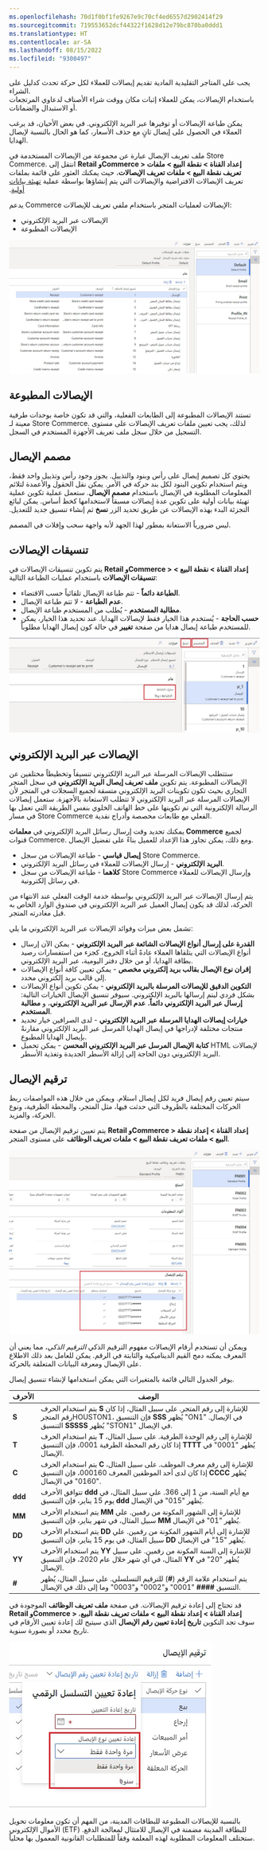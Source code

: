 ```yaml
---
ms.openlocfilehash: 70d1f0bf1fe9267e9c70cf4ed6557d2902414f29
ms.sourcegitcommit: 719553652dcf44322f1628d12e79bc870ba0ddd1
ms.translationtype: HT
ms.contentlocale: ar-SA
ms.lasthandoff: 08/15/2022
ms.locfileid: "9300497"
---
```

يجب على ‏‫المتاجر التقليدية المادية‬ تقديم إيصالات للعملاء لكل حركة تحدث كدليل على الشراء.  
باستخدام الإيصالات، يمكن للعملاء إثبات مكان ووقت شراء الأصناف لدعاوي المرتجعات أو الاستبدال والضمانات. 

يمكن طباعة الإيصالات أو توفيرها عبر البريد الإلكتروني. في بعض الأحيان، قد يرغب العملاء في الحصول على إيصال ثانٍ مع حذف الأسعار، كما هو الحال بالنسبة لإيصال الهدايا. 

ملف تعريف الإيصال عبارة عن مجموعة من الإيصالات المستخدمة في Store Commerce. انتقل إلى **Retail وCommerce > ‏‫إعداد القناة > نقطة البيع > ملفات تعريف نقطة البيع > ملفات تعريف الإيصالات**، حيث يمكنك العثور على قائمة بملفات تعريف الإيصالات الافتراضية والإيصالات التي يتم إنشاؤها بواسطة عملية [‏‫تهيئة بيانات أولية](/learn/modules/configure-omnichannel-prerequisites/02-initialize-seed-data/?azure-portal=true). 

يدعم Commerce الإيصالات لعمليات المتجر باستخدام ملفي تعريف للإيصالات: 

- الإيصالات عبر البريد الإلكتروني
- الإيصالات المطبوعة 

[ ![لقطة شاشة Dynamics 365 Commerce لصفحة ملفات تعريف الإيصالات.](../media/receipt-profiles-ss.jpg) ](../media/receipt-profiles-ss.jpg#lightbox)

## <a name="printed-receipts"></a>الإيصالات المطبوعة
تستند الإيصالات المطبوعة إلى الطابعات الفعلية، والتي قد تكون خاصة بوحدات طرفية معينة لـ Store Commerce. لذلك، يجب تعيين ملفات تعريف الإيصالات على مستوى التسجيل من خلال سجل ملف تعريف الأجهزة المستخدم في السجل. 

## <a name="receipt-designer"></a>مصمم الإيصال
يحتوي كل تصميم إيصال على رأس وبنود والتذييل‬. يجوز وجود رأس وتذييل واحد فقط، ويتم استخدام تكوين البنود لكل بند حركة في الأمر. يمكن نقل الحقول والأعمدة لتلائم المعلومات المطلوبة في الإيصال باستخدام **مصمم الإيصال**. ستعمل عملية تكوين عملية ‏‫تهيئة بيانات أولية على تكوين عدة إيصالات مسبقاً لاستخدامها كخط أساس. يمكن لبائع التجزئة البدء بهذه الإيصالات عن طريق تحديد الزر **نسخ** ثم إنشاء تنسيق جديد للتعديل. 

ليس ضرورياً الاستعانة بمطور لهذا الجهد لأنه واجهة سحب وإفلات في المصمم. 

## <a name="receipt-formats"></a>تنسيقات الإيصالات
يتم تكوين تنسيقات الإيصالات في **Retail وCommerce > إعداد القناة > نقطة البيع > تنسيقات الإيصالات** باستخدام عمليات الطباعة التالية:

- **الطباعة دائماً** - تتم طباعة الإيصال تلقائياً حسب الاقتضاء.
- **عدم الطباعة** - لا تتم طباعة الإيصال.
- **مطالبة المستخدم** - يُطلب من المستخدم طباعة الإيصال.
- **حسب الحاجة** - يُستخدم هذا الخيار فقط لإيصالات الهدايا. عند تحديد هذا الخيار، يمكن للمستخدم طباعة إيصال هدايا من صفحة **تغيير** في حالة كون إيصال الهدايا مطلوباً.


[ ![لقطة شاشة لصفحة Dynamics 365 Commerce تنسيقات الإيصالات.](../media/receipt-formats-ssm.jpg) ](../media/receipt-formats-ssm.jpg#lightbox)

## <a name="emailed-receipts"></a>الإيصالات عبر البريد الإلكتروني‬
ستتطلب الإيصالات المرسلة عبر البريد الإلكتروني تنسيقاً وتخطيطاً مختلفين عن الإيصالات المطبوعة. يتم تكوين **ملف تعريف إيصال البريد الإلكتروني** في سجل المتجر التجاري بحيث تكون تكوينات البريد الإلكتروني متسقة لجميع السجلات في المتجر لأن الإيصالات المرسلة عبر البريد الإلكتروني لا تتطلب الاستعانة بالأجهزة. ستعمل إيصالات الرسالة الإلكترونية التي تم تكوينها على خط الهاتف الخلوي بنفس الطريقة التي تعمل بها في مسار Store Commerce الفعلي مع طابعات مخصصة وأدراج نقدية. 

يمكنك تحديد وقت إرسال رسائل البريد الإلكتروني في **معلمات Commerce** لجميع قنوات Commerce. ومع ذلك، يمكن تجاوز هذا الإعداد للعميل بناءً على تفضيل الإيصال. 

- **إيصال قياسي** - طباعة الإيصالات من سجل Store Commerce.
- **البريد الإلكتروني** - إرسال الإيصالات للعملاء في رسائل البريد الإلكتروني.
- **كلاهما** - طباعة الإيصالات من سجل Store Commerce وإرسال الإيصالات للعملاء في رسائل إلكترونية.

يتم إرسال الإيصالات عبر البريد الإلكتروني بواسطة خدمة الوقت الفعلي عند الانتهاء من الحركة، لذلك قد يكون إيصال العميل عبر البريد الإلكتروني في صندوق الوارد الخاص به قبل مغادرته المتجر. 

تشمل بعض ميزات وفوائد الإيصالات عبر البريد الإلكتروني ما يلي:

- **القدرة على إرسال أنواع الإيصالات الشائعة عبر البريد الإلكتروني** - يمكن الآن إرسال أنواع الإيصالات التي يتلقاها العملاء عادةً أثناء الخروج، كجزء من استفسارات رصيد بطاقة الهدايا، أو من خلال دفتر اليومية، عبر البريد الإلكتروني.
- **إقران نوع الإيصال بقالب بريد إلكتروني مخصص** - يمكن تعيين كافة أنواع الإيصالات إلى قالب بريد إلكتروني محدد.
- **التكوين الدقيق للإيصالات المرسلة بالبريد الإلكتروني** - يمكن تكوين أنواع الإيصالات بشكل فردي ليتم إرسالها بالبريد الإلكتروني. سيوفر تنسيق الإيصال الخيارات التالية: **إرسال عبر البريد الإلكتروني دائماً**، **عدم الإرسال عبر البريد الإلكتروني**، و **مطالبة المستخدم**.
- **خيارات إيصالات الهدايا المرسلة عبر البريد الإلكتروني** - لدى الصرافين خيار تحديد منتجات مختلفة لإدراجها في إيصال الهدايا المرسل عبر البريد الإلكتروني مقارنةً بإيصال الهدايا المطبوع.
- **كتابة الإيصال المرسل عبر البريد الإلكتروني المحسن** - يمكن تحميل HTML لإيصالات البريد الإلكتروني دون الحاجة إلى إزالة الأسطر الجديدة وتغذية الأسطر. 


## <a name="receipt-numbering"></a>ترقيم الإيصال
سيتم تعيين رقم إيصال فريد لكل إيصال استلام. ويمكن من خلال هذه المواصفات ربط الحركات المختلفة بالظروف التي حدثت فيها، مثل المتجر، والمحطة الطرفية، ونوع الحركة، والمزيد. 

يتم تعيين ترقيم الإيصال من صفحة **Retail وCommerce > إعداد القناة > إعداد نقطة البيع > ملفات تعريف نقطة البيع > ملفات تعريف الوظائف** على مستوى المتجر.‬ 

[ ![لقطة شاشة لقسم ترقيم الإيصالات في صفحة ملفات تعريف وظائف Store Commerce.](../media/receipt-numbering-ssm.jpg) ](../media/receipt-numbering-ssm.jpg#lightbox)

ويمكن أن تستخدم أرقام الإيصالات مفهوم الترقيم الذكي *الترقيم الذكي*، مما يعني أن المعرف يمكنه دمج القيم الديناميكية والثابتة في الرقم. يمكن للعامل بعد ذلك الاطلاع على الإيصال ومعرفة البيانات المتعلقة بالحركة. 

يوفر الجدول التالي قائمة بالمتغيرات التي يمكن استخدامها لإنشاء تنسيق إيصال. 


| **الأحرف** | **الوصف** |
 | ------------- | ------------- |
 | **S** | يتم استخدام الحرف **S** للإشارة إلى رقم المتجر. على سبيل المثال، إذا كان رقم المتجرHOUSTON1، فإن التنسيق **SSS** يُظهر "ON1" في الإيصال. التنسيق **SSSSS** يُظهر "STON1" في الإيصال.|
 | **T** | يتم استخدام الحرف **T** للإشارة إلى رقم الوحدة الطرفية. على سبيل المثال، إذا كان رقم المحطة الطرفية 0001، فإن التنسيق **TTTT** يُظهر "0001" في الإيصال.|
| **C** | يتم استخدام الحرف **C** للإشارة إلى رقم معرف الموظف. على سبيل المثال، إذا كان لدى أحد الموظفين المعرف 000160، فإن التنسيق **CCCC** يُظهر "0160" في الإيصال.|
 | **ddd** | تتوافق الأحرف **ddd** مع أيام السنة، من 1 إلى 366. علي سبيل المثال، في يوم 15 يناير، فإن التنسيق **ddd** يُظهر "015" في الإيصال. |
| **MM** | يتم استخدام الأحرف **MM** للإشارة إلى الشهور المكونة من رقمين. علي سبيل المثال، في شهر يناير، فإن التنسيق **MM** يُظهر "01" في الإيصال.|
 | **DD** | يتم استخدام الأحرف **DD** للإشارة إلى أيام الشهور المكونة من رقمين. علي سبيل المثال، في يوم 15 يناير، فإن التنسيق **DD** يُظهر "15" في الإيصال.|
| **‏‏YY** | يتم استخدام الأحرف **YY** للإشارة إلى السنة المكونة من رقمين. على سبيل المثال، في أي شهر خلال عام 2020، فإن التنسيق **YY** يُظهر "20" في الإيصال.|
 | **#**| ‎يتم استخدام علامة الرقم (**#**) للترقيم التسلسلي. على سبيل المثال، يُظهر التنسيق **####** "0001" و"0002" و"0003" وما إلى ذلك في الإيصال.|

قد تحتاج إلى إعادة ترقيم الإيصالات. في صفحة **‏‫ملف تعريف الوظائف‬** الموجودة في **Retail وCommerce > إعداد القناة > إعداد نقطة البيع > ملفات تعريف نقطة البيع**، سوف تجد التكوين **تاريخ إعادة تعيين رقم الإيصال** الذي سيتيح لك إعادة تعيين الأرقام في تاريخ محدد أو بصورة سنوية.  

![ لقطه شاشة لشبكة ترقيم الإيصالات في Dynamics 365 Commerce.](../media/reset-number-sequence-ssm.jpg)

بالنسبة للإيصالات المطبوعة للبطاقات المدينة، من المهم أن تكون معلومات تحويل الأموال الإلكتروني (ETF) للبطاقة المدينة مضمنة في الإيصال للامتثال لمعالجة الدفع. ستختلف المعلومات المطلوبة لهذه المعلمة وفقاً للمتطلبات القانونية المعمول بها محلياً.‬
